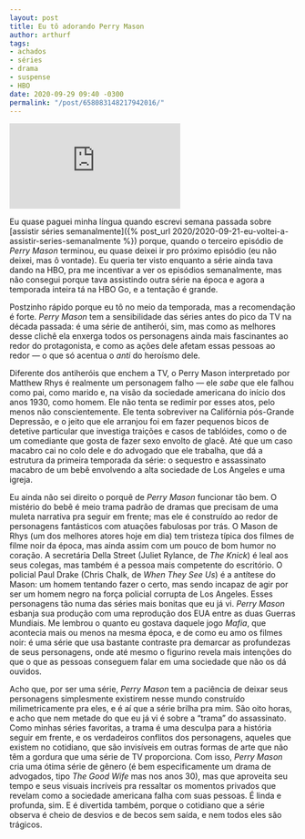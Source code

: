 ```yaml
---
layout: post
title: Eu tô adorando Perry Mason
author: arthurf
tags:
- achados
- séries
- drama
- suspense
- HBO
date: 2020-09-29 09:40 -0300
permalink: "/post/658083148217942016/"
---
```

<iframe class="full-width" src="https://www.youtube.com/embed/5kvje3ogHDk" frameborder="0" allow="accelerometer; autoplay; clipboard-write; encrypted-media; gyroscope; picture-in-picture" allowfullscreen></iframe>

Eu quase paguei minha língua quando escrevi semana passada sobre [assistir séries semanalmente]({% post_url 2020/2020-09-21-eu-voltei-a-assistir-series-semanalmente %}) porque, quando o terceiro episódio de *Perry Mason* terminou, eu quase deixei ir pro próximo episódio (eu não deixei, mas ô vontade). Eu queria ter visto enquanto a série ainda tava dando na HBO, pra me incentivar a ver os episódios semanalmente, mas não consegui porque tava assistindo outra série na época e agora a temporada inteira tá na HBO Go, e a tentação é grande.

Postzinho rápido porque eu tô no meio da temporada, mas a recomendação é forte. *Perry Mason* tem a sensibilidade das séries antes do pico da TV na década passada: é uma série de antiherói, sim, mas como as melhores desse clichê ela enxerga todos os personagens ainda mais fascinantes ao redor do protagonista, e como as ações dele afetam essas pessoas ao redor — o que só acentua o *anti* do heroísmo dele.

Diferente dos antiheróis que enchem a TV, o Perry Mason interpretado por Matthew Rhys é realmente um personagem falho — ele *sabe* que ele falhou como pai, como marido e, na visão da sociedade americana do início dos anos 1930, como homem. Ele não tenta se redimir por esses atos, pelo menos não conscientemente. Ele tenta sobreviver na Califórnia pós-Grande Depressão, e o jeito que ele arranjou foi em fazer pequenos bicos de detetive particular que investiga traições e casos de tablóides, como o de um comediante que gosta de fazer sexo envolto de glacê. Até que um caso macabro cai no colo dele e do advogado que ele trabalha, que dá a estrutura da primeira temporada da série: o sequestro e assassinato macabro de um bebê envolvendo a alta sociedade de Los Angeles e uma igreja.

Eu ainda não sei direito o porquê de *Perry Mason* funcionar tão bem. O mistério do bebê é meio trama padrão de dramas que precisam de uma muleta narrativa pra seguir em frente; mas ele é construído ao redor de personagens fantásticos com atuações fabulosas por trás. O Mason de Rhys (um dos melhores atores hoje em dia) tem tristeza típica dos filmes de filme noir da época, mas ainda assim com um pouco de bom humor no coração. A secretária Della Street (Juliet Rylance, de *The Knick*) é leal aos seus colegas, mas também é a pessoa mais competente do escritório. O policial Paul Drake (Chris Chalk, de *When They See Us*) é a antítese do Mason: um homem tentando fazer o certo, mas sendo incapaz de agir por ser um homem negro na força policial corrupta de Los Angeles. Esses personagens tão numa das séries mais bonitas que eu já vi. *Perry Mason* esbanja sua produção com uma reprodução dos EUA entre as duas Guerras Mundiais. Me lembrou o quanto eu gostava daquele jogo *Mafia*, que acontecia mais ou menos na mesma época, e de como eu amo os filmes noir: é uma série que usa bastante contraste pra demarcar as profundezas de seus personagens, onde até mesmo o figurino revela mais intenções do que o que as pessoas conseguem falar em uma sociedade que não os dá ouvidos.

Acho que, por ser uma série, *Perry Mason* tem a paciência de deixar seus personagens simplesmente existirem nesse mundo construído milimetricamente pra eles, e é aí que a série brilha pra mim. São oito horas, e acho que nem metade do que eu já vi é sobre a “trama” do assassinato. Como minhas séries favoritas, a trama é uma desculpa para a história seguir em frente, e os verdadeiros conflitos dos personagens, aqueles que existem no cotidiano, que são invisíveis em outras formas de arte que não têm a gordura que uma série de TV proporciona. Com isso, *Perry Mason* cria uma ótima série de gênero (é bem especificamente um drama de advogados, tipo *The Good Wife* mas nos anos 30), mas que aproveita seu tempo e seus visuais incríveis pra ressaltar os momentos privados que revelam como a sociedade americana falha com suas pessoas. É linda e profunda, sim. E é divertida também, porque o cotidiano que a série observa é cheio de desvios e de becos sem saída, e nem todos eles são trágicos.
